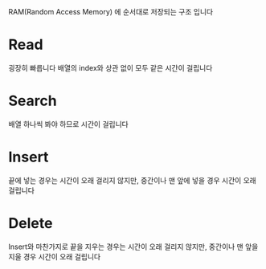 
RAM(Random Access Memory) 에 순서대로 저장되는 구조 입니다

# Read

굉장히 빠릅니다
배열의 index와 상관 없이 모두 같은 시간이 걸립니다

# Search

배열 하나씩 봐야 하므로 시간이 걸립니다

# Insert

끝에 넣는 경우는 시간이 오래 걸리지 않지만,
중간이나 맨 앞에 넣을 경우 시간이 오래 걸립니다

# Delete

Insert와 마찬가지로 끝을 지우는 경우는 시간이 오래 걸리지 않지만,
중간이나 맨 앞을 지울 경우 시간이 오래 걸립니다


